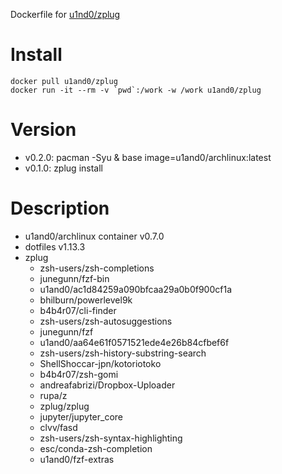 Dockerfile for [u1nd0/zplug](https://cloud.docker.com/repository/docker/u1and0/zplug)

# Install

```
docker pull u1and0/zplug
docker run -it --rm -v `pwd`:/work -w /work u1and0/zplug
```

# Version
* v0.2.0: pacman -Syu & base image=u1and0/archlinux:latest
* v0.1.0: zplug install


# Description
* u1and0/archlinux container v0.7.0
* dotfiles v1.13.3
* zplug
    * zsh-users/zsh-completions
    * junegunn/fzf-bin
    * u1and0/ac1d84259a090bfcaa29a0b0f900cf1a
    * bhilburn/powerlevel9k
    * b4b4r07/cli-finder
    * zsh-users/zsh-autosuggestions
    * junegunn/fzf
    * u1and0/aa64e61f0571521ede4e26b84cfbef6f
    * zsh-users/zsh-history-substring-search
    * ShellShoccar-jpn/kotoriotoko
    * b4b4r07/zsh-gomi
    * andreafabrizi/Dropbox-Uploader
    * rupa/z
    * zplug/zplug
    * jupyter/jupyter_core
    * clvv/fasd
    * zsh-users/zsh-syntax-highlighting
    * esc/conda-zsh-completion
    * u1and0/fzf-extras

